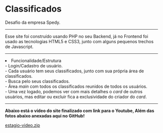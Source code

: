 # Classificados
Desafio da empresa Spedy.

<hr>
Esse site foi construído usando PHP no seu Backend, já no Frontend foi usado as tecnologias HTML5 e CSS3, junto com alguns pequenos trechos de Javascript.
<hr>

<li>Funcionalidade/Estrutura</li>
- Login/Cadastro de usuário.<br>
- Cada usuário tem seus classificados, junto com sua própria área de classificados.<br>
- Busca pelo seus classificados.<br>
- Área <i>main</i> com todos os classificados reunidos de todos os usuários.<br>
- Uma vez logado, podemos ver com mais detalhes o <i>card</i> de outros usuários, mas editar ou excluir fica a exclusividade do criador do <i>card</i>.<br>

<hr>
 <p><b>Abaixo está o vídeo do site finalizado com link para o Youtube, Além das fotos abaixo anexadas aqui no GitHub!</b></p>
  
  
[estagio-video.zip](https://github.com/Lu1zReis/Classificados/files/11323139/estagio-video.zip)
